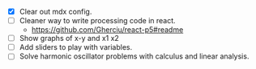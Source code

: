* [x] Clear out mdx config.
* [ ] Cleaner way to write processing code in react.
    - https://github.com/Gherciu/react-p5#readme
* [ ] Show graphs of x-y and x1 x2
* [ ] Add sliders to play with variables.
* [ ] Solve harmonic oscillator problems with calculus and linear analysis.